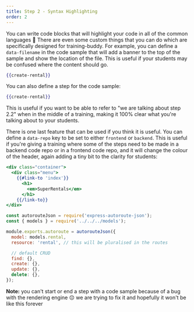 ```yaml
---
title: Step 2 - Syntax Highlighting
order: 2
---
```


You can write code blocks that will highlight your code in all of the common languages 🎉  There are even some custom things that you can do which are specifically designed for training-buddy. For example, you can define a `data-filename` in the code sample that will add a banner to the top of the sample and show the location of the file. This is useful if your students may be confused where the content should go.

```handlebars {data-filename=app/templates/create.hbs}
{{create-rental}}
```

You can also define a step for the code sample:

```handlebars {data-filename=app/templates/create.hbs data-step=2.1}
{{create-rental}}
```

This is useful if you want to be able to refer to "we are talking about step 2.2" when in the middle of a training, making it 100% clear what you're talking about to your students.

There is one last feature that can be used if you think it is useful. You can define a `data-repo` key to be set to either `frontend` or `backend`. This is useful if you're giving a training where some of the steps need to be made in a backend code repo or in a frontend code repo, and it will change the colour of the header, again adding a tiny bit to the clarity for students:

```handlebars {data-filename=app/templates/application.hbs data-repo=frontend data-step=2.3}
<div class="container">
  <div class="menu">
    {{#link-to 'index'}}
      <h1>
        <em>SuperRentals</em>
      </h1>
    {{/link-to}}
</div>
```

```javascript {data-filename=server/routes/v1/rental.js data-repo=backend data-step=2.4}
const autorouteJson = require('express-autoroute-json');
const { models } = require('../../../models');

module.exports.autoroute = autorouteJson({
  model: models.rental,
  resource: 'rental', // this will be pluralised in the routes

  // default CRUD
  find: {},
  create: {},
  update: {},
  delete: {},
});
```

**Note:** you  can't start or end a step with a code sample because of a bug with the rendering engine 😔 we are trying to fix it and hopefully it won't be like this forever
